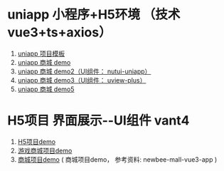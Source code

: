 
# uniapp 小程序+H5环境 （技术vue3+ts+axios）
1. <a href="https://firecodes.github.io/uniapp-shop-template/dist-uniapp-template/build/h5/"> uniapp 项目模板</a>
2. <a href="https://firecodes.github.io/uniapp-shop-template/dist/build/h5/"> uniapp 商城 demo</a>
3. <a href="https://firecodes.github.io/uniapp-shop-template/dist-nut-ui/build/h5/"> uniapp 商城 demo2（UI组件： nutui-uniapp）</a>
3. <a href="https://firecodes.github.io/uniapp-shop-template/dist-uview-plus/build/h5/"> uniapp 商城 demo3（UI组件： uview-plus）</a>
2. <a href="https://firecodes.github.io/uniapp-shop-template/dist-uniapp-test-mall/build/h5/"> uniapp 商城 demo5</a>

# H5项目 界面展示--UI组件 vant4
1. <a href="https://firecodes.github.io/uniapp-shop-template/dist-vant-template/"> H5项目demo</a>
2. <a href="https://firecodes.github.io/uniapp-shop-template/dist-mall/"> 游戏商城项目demo</a>
3. <a href="https://firecodes.github.io/uniapp-shop-template/dist-mall-demo/"> 商城项目demo</a> ( 商城项目demo， 参考资料: newbee-mall-vue3-app )




